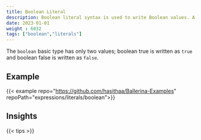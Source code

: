 ```yaml
---
title: Boolean Literal
description: Boolean literal syntax is used to write Boolean values. A boolean true is written as `true` and a boolean false is written as `false`.
date: 2023-01-01
weight : 6032
tags: ["boolean","literals"]
---
```


The `boolean` basic type has only two values; boolean true is written as `true` and boolean false is written as `false`.

<!--more-->

## Example

{{< example repo="https://github.com/hasithaa/Ballerina-Examples" repoPath="expressions/literals/boolean">}}

## Insights

{{< tips >}}